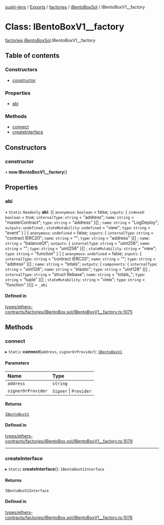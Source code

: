 [sushi-lens](../README.md) / [Exports](../modules.md) / [factories](../modules/factories.md) / [iBentoBoxSol](../modules/factories.iBentoBoxSol.md) / IBentoBoxV1\_\_factory

# Class: IBentoBoxV1\_\_factory

[factories](../modules/factories.md).[iBentoBoxSol](../modules/factories.iBentoBoxSol.md).IBentoBoxV1__factory

## Table of contents

### Constructors

- [constructor](factories.iBentoBoxSol.IBentoBoxV1__factory.md#constructor)

### Properties

- [abi](factories.iBentoBoxSol.IBentoBoxV1__factory.md#abi)

### Methods

- [connect](factories.iBentoBoxSol.IBentoBoxV1__factory.md#connect)
- [createInterface](factories.iBentoBoxSol.IBentoBoxV1__factory.md#createinterface)

## Constructors

### constructor

• **new IBentoBoxV1__factory**()

## Properties

### abi

▪ `Static` `Readonly` **abi**: ({ `anonymous`: `boolean` = false; `inputs`: { `indexed`: `boolean` = true; `internalType`: `string` = "address"; `name`: `string` = "masterContract"; `type`: `string` = "address" }[] ; `name`: `string` = "LogDeploy"; `outputs`: `undefined` ; `stateMutability`: `undefined` = "view"; `type`: `string` = "event" } \| { `anonymous`: `undefined` = false; `inputs`: { `internalType`: `string` = "contract IERC20"; `name`: `string` = ""; `type`: `string` = "address" }[] ; `name`: `string` = "balanceOf"; `outputs`: { `internalType`: `string` = "uint256"; `name`: `string` = ""; `type`: `string` = "uint256" }[] ; `stateMutability`: `string` = "view"; `type`: `string` = "function" } \| { `anonymous`: `undefined` = false; `inputs`: { `internalType`: `string` = "contract IERC20"; `name`: `string` = ""; `type`: `string` = "address" }[] ; `name`: `string` = "totals"; `outputs`: { `components`: { `internalType`: `string` = "uint128"; `name`: `string` = "elastic"; `type`: `string` = "uint128" }[] ; `internalType`: `string` = "struct Rebase"; `name`: `string` = "totals\_"; `type`: `string` = "tuple" }[] ; `stateMutability`: `string` = "view"; `type`: `string` = "function" })[] = `_abi`

#### Defined in

[types/ethers-contracts/factories/IBentoBox.sol/IBentoBoxV1__factory.ts:1075](https://github.com/sambacha/chainlog-sushi/blob/bdcb16d/types/ethers-contracts/factories/IBentoBox.sol/IBentoBoxV1__factory.ts#L1075)

## Methods

### connect

▸ `Static` **connect**(`address`, `signerOrProvider`): [`IBentoBoxV1`](../interfaces/iBentoBoxSol.IBentoBoxV1.md)

#### Parameters

| Name | Type |
| :------ | :------ |
| `address` | `string` |
| `signerOrProvider` | `Signer` \| `Provider` |

#### Returns

[`IBentoBoxV1`](../interfaces/iBentoBoxSol.IBentoBoxV1.md)

#### Defined in

[types/ethers-contracts/factories/IBentoBox.sol/IBentoBoxV1__factory.ts:1079](https://github.com/sambacha/chainlog-sushi/blob/bdcb16d/types/ethers-contracts/factories/IBentoBox.sol/IBentoBoxV1__factory.ts#L1079)

___

### createInterface

▸ `Static` **createInterface**(): `IBentoBoxV1Interface`

#### Returns

`IBentoBoxV1Interface`

#### Defined in

[types/ethers-contracts/factories/IBentoBox.sol/IBentoBoxV1__factory.ts:1076](https://github.com/sambacha/chainlog-sushi/blob/bdcb16d/types/ethers-contracts/factories/IBentoBox.sol/IBentoBoxV1__factory.ts#L1076)
